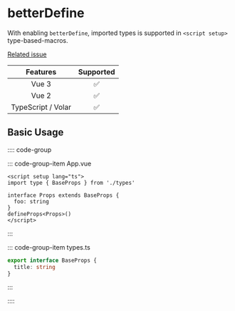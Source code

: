 # betterDefine

With enabling `betterDefine`, imported types is supported in `<script setup>` type-based-macros.

[Related issue](https://github.com/vuejs/core/issues/4294)

|      Features      |     Supported      |
| :----------------: | :----------------: |
|       Vue 3        | :white_check_mark: |
|       Vue 2        | :white_check_mark: |
| TypeScript / Volar | :white_check_mark: |

## Basic Usage

:::: code-group

::: code-group-item App.vue

```vue
<script setup lang="ts">
import type { BaseProps } from './types'

interface Props extends BaseProps {
  foo: string
}
defineProps<Props>()
</script>
```

:::

::: code-group-item types.ts

```ts
export interface BaseProps {
  title: string
}
```

:::

::::
